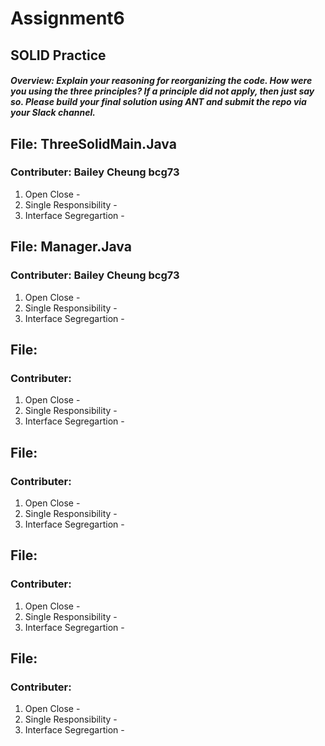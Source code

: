 # Assignment6
## SOLID Practice

##### Overview: Explain your reasoning for reorganizing the code. How were you using the three principles? If a principle did not apply, then just say so. Please build your final solution using ANT and submit the repo via your Slack channel. 

## File: ThreeSolidMain.Java
### Contributer: Bailey Cheung bcg73
1. Open Close - 
2. Single Responsibility - 
3. Interface Segregartion - 

## File: Manager.Java
### Contributer: Bailey Cheung bcg73
1. Open Close - 
2. Single Responsibility - 
3. Interface Segregartion - 

## File: 
### Contributer:
1. Open Close - 
2. Single Responsibility - 
3. Interface Segregartion - 

## File: 
### Contributer:
1. Open Close - 
2. Single Responsibility - 
3. Interface Segregartion - 


## File: 
### Contributer:
1. Open Close - 
2. Single Responsibility - 
3. Interface Segregartion - 

## File: 
### Contributer:
1. Open Close - 
2. Single Responsibility - 
3. Interface Segregartion - 
